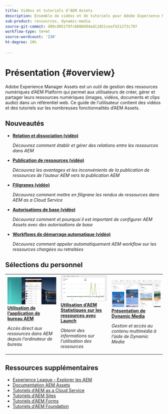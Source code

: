 ```yaml
---
title: Vidéos et tutoriels d’AEM Assets
description: Ensemble de vidéos et de tutoriels pour Adobe Experience Manager Assets
sub-product: ressources, dynamic-media
source-git-commit: d89cd051f9fc8800d94ad11851ceaf4212f3c797
workflow-type: tm+mt
source-wordcount: '230'
ht-degree: 20%

---
```



# Présentation {#overview}

Adobe Experience Manager Assets est un outil de gestion des ressources numériques d’AEM Platform qui permet aux utilisateurs de créer, gérer et partager leurs ressources numériques (images, vidéos, documents et clips audio) dans un référentiel web. Ce guide de l’utilisateur contient des vidéos et des tutoriels sur les nombreuses fonctionnalités d’AEM Assets.

## Nouveautés

* **[Relation et dissociation (vidéo)](./authoring/relate-unrelate.md)**

   *Découvrez comment établir et gérer des relations entre les ressources dans AEM*

* **[Publication de ressources (vidéo)](./sharing/publish.md)**

   *Découvrez les avantages et les inconvénients de la publication de ressources de l’auteur AEM vers la publication AEM*

* **[Filigranes (vidéo)](./advanced/watermarks.md)**

   *Découvrez comment mettre en filigrane les rendus de ressources dans AEM as a Cloud Service*

* **[Autorisations de base (vidéo)](./configuring/baseline-permissions.md)**

   *Découvrez comment et pourquoi il est important de configurer AEM Assets avec des autorisations de base*

* **[Workflows de démarrage automatique (vidéo)](./configuring/auto-start-workflows.md)**

   *Découvrez comment appeler automatiquement AEM workflow sur les ressources chargées ou retraitées*

## Sélections du personnel

<table>
<td>
   <a href="./creative-workflows/aem-desktop-app.md">
   <img alt="Balises intelligentes améliorées" src="./assets/overview/desktop-app.png" />
   </a>
   <div>
      <a href="./creative-workflows/aem-desktop-app.md">
      <strong>Utilisation de l’application de bureau AEM</strong>
      </a>
   </div>
   <p>
      <em>Accès direct aux ressources dans AEM depuis l’ordinateur de bureau</em>
   </p>
</td>
<td>
   <a href="./advanced/asset-insights-launch-tutorial.md">
   <img alt="AEM Assets Insights" src="./assets/overview/asset-insights.png"/>
   </a>
   <div>
      <a href="./advanced/asset-insights-launch-tutorial.md">
      <strong>Utilisation d’AEM Statistiques sur les ressources avec Launch</strong>
      </a>
   </div>
   <p>
      <em>Obtenir des informations sur l’utilisation des ressources</em>
   <p>
</td>
<td>
   <a href="./dynamic-media/dynamic-media-overview-feature-video-use.md">
   <img alt="Présentation de Dynamic Media" src="./assets/overview/dynamic-media.png" />
   </a>
   <div>
      <a href="./dynamic-media/dynamic-media-overview-feature-video-use.md">
      <strong>Présentation de Dynamic Media</strong>
      </a>
   </div>
   <p>
      <em>Gestion et accès au contenu multimédia à l’aide de Dynamic Media</em>
   <p>
</td>
</table>

## Ressources supplémentaires

* [Experience League - Explorer les AEM](https://experienceleague.adobe.com/#recommended/solutions/experience-manager)
* [Documentation AEM Assets](https://helpx.adobe.com/fr/experience-manager/6-5/assets/user-guide.html)
* [Tutoriels d’AEM as a Cloud Service](/help/cloud-service/overview.md)
* [Tutoriels d’AEM Sites](/help/sites/overview.md)
* [Tutoriels d’AEM Forms](/help/forms/overview.md)
* [Tutoriels d’AEM Foundation](/help/foundation/overview.md)
